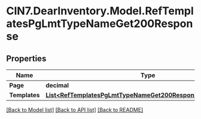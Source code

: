 # CIN7.DearInventory.Model.RefTemplatesPgLmtTypeNameGet200Response

## Properties

| Name          | Type                                                                                                                              | Description | Notes      |
| ------------- | --------------------------------------------------------------------------------------------------------------------------------- | ----------- | ---------- |
| **Page**      | **decimal**                                                                                                                       |             | [optional] |
| **Templates** | [**List&lt;RefTemplatesPgLmtTypeNameGet200ResponseTemplatesInner&gt;**](RefTemplatesPgLmtTypeNameGet200ResponseTemplatesInner.md) |             | [optional] |

[[Back to Model list]](../README.md#documentation-for-models) [[Back to API list]](../README.md#documentation-for-api-endpoints) [[Back to README]](../README.md)
